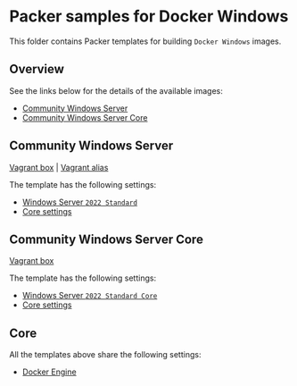 # Packer samples for Docker Windows

This folder contains Packer templates for building `Docker Windows` images.

## Overview

See the links below for the details of the available images:

- [Community Windows Server](#community-windows-server)
- [Community Windows Server Core](#community-windows-server-core)

## Community Windows Server

[Vagrant box](https://app.vagrantup.com/gusztavvargadr/boxes/docker-community-windows-server) | [Vagrant alias](https://app.vagrantup.com/gusztavvargadr/boxes/docker-windows)  

The template has the following settings:

- [Windows Server `2022 Standard`](../windows-server/README.md#2022-standard)
- [Core settings](#core)

## Community Windows Server Core

[Vagrant box](https://app.vagrantup.com/gusztavvargadr/boxes/docker-community-windows-server-core)  

The template has the following settings:

- [Windows Server `2022 Standard Core`](../windows-server/README.md#2022-standard-core)
- [Core settings](#core)

## Core

All the templates above share the following settings:

- [Docker Engine](https://docs.docker.com/engine/)
